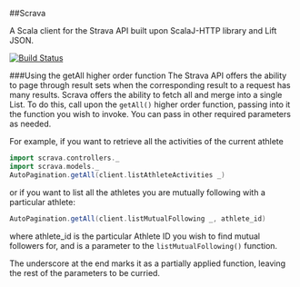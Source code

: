 ##Scrava

A Scala client for the Strava API built upon ScalaJ-HTTP library and Lift JSON.

[![Build Status](https://travis-ci.org/kiambogo/Scrava.svg?branch=master)](https://travis-ci.org/kiambogo/Scrava)

###Using the getAll higher order function
The Strava API offers the ability to page through result sets when the corresponding result to a request has many results. Scrava offers the ability to fetch all and merge into a single List. To do this, call upon the `getAll()` higher order function, passing into it the function you wish to invoke. You can pass in other required parameters as needed.

For example, if you want to retrieve all the activities of the current athlete
```scala
import scrava.controllers._
import scrava.models._
AutoPagination.getAll(client.listAthleteActivities _)
```

or if you want to list all the athletes you are mutually following with a particular athlete:

```scala
AutoPagination.getAll(client.listMutualFollowing _, athlete_id)
```
where athlete_id is the particular Athlete ID you wish to find mutual followers for, and is a parameter to the `listMutualFollowing()` function.

The underscore at the end marks it as a partially applied function, leaving the rest of the parameters to be curried. 



